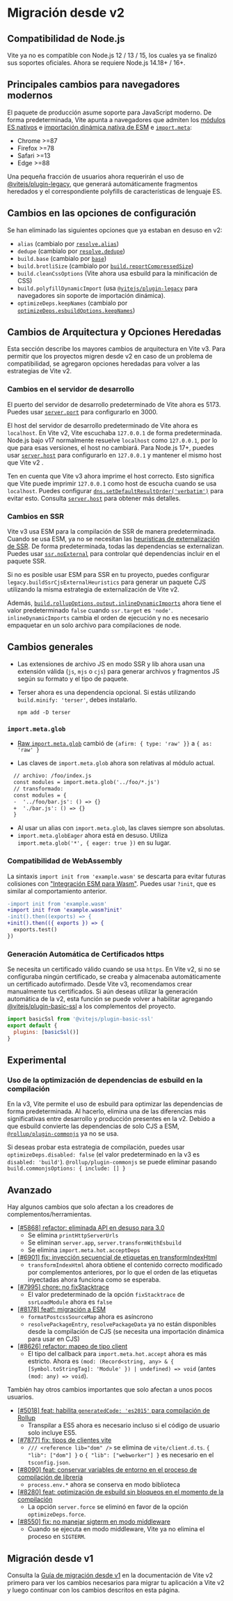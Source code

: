 # Migración desde v2

## Compatibilidad de Node.js

Vite ya no es compatible con Node.js 12 / 13 / 15, los cuales ya se finalizó sus soportes oficiales. Ahora se requiere Node.js 14.18+ / 16+.

## Principales cambios para navegadores modernos

El paquete de producción asume soporte para JavaScript moderno. De forma predeterminada, Vite apunta a navegadores que admiten los [módulos ES nativos](https://caniuse.com/es6-module) e [importación dinámica nativa de ESM](https://caniuse.com/es6-module-dynamic-import) e [`import.meta`](https://caniuse.com/mdn-javascript_operators_import_meta):

- Chrome >=87
- Firefox >=78
- Safari >=13
- Edge >=88

Una pequeña fracción de usuarios ahora requerirán el uso de [@vitejs/plugin-legacy](https://github.com/vitejs/vite/tree/main/packages/plugin-legacy), que generará automáticamente fragmentos heredados y el correspondiente polyfills de características de lenguaje ES.

## Cambios en las opciones de configuración

Se han eliminado las siguientes opciones que ya estaban en desuso en v2:

- `alias` (cambialo por [`resolve.alias`](../config/shared-options#resolve-alias))
- `dedupe` (cambialo por [`resolve.dedupe`](../config/shared-options#resolve-dedupe))
- `build.base` (cambialo por [`base`](../config/shared-options#base))
- `build.brotliSize` (cambialo por [`build.reportCompressedSize`](../config/build-options#build-reportcompressedsize))
- `build.cleanCssOptions` (Vite ahora usa esbuild para la minificación de CSS)
- `build.polyfillDynamicImport` (usa [`@vitejs/plugin-legacy`](https://github.com/vitejs/vite/tree/main/packages/plugin-legacy) para navegadores sin soporte de importación dinámica).
- `optimizeDeps.keepNames` (cambialo por [`optimizeDeps.esbuildOptions.keepNames`](../config/dep-optimization-options#optimizedeps-esbuildoptions))

## Cambios de Arquitectura y Opciones Heredadas

Esta sección describe los mayores cambios de arquitectura en Vite v3. Para permitir que los proyectos migren desde v2 en caso de un problema de compatibilidad, se agregaron opciones heredadas para volver a las estrategias de Vite v2.

### Cambios en el servidor de desarrollo

El puerto del servidor de desarrollo predeterminado de Vite ahora es 5173. Puedes usar [`server.port`](../config/server-options#server-port) para configurarlo en 3000.

El host del servidor de desarrollo predeterminado de Vite ahora es `localhost`. En Vite v2, Vite escuchaba `127.0.0.1` de forma predeterminada. Node.js bajo v17 normalmente resuelve `localhost` como `127.0.0.1`, por lo que para esas versiones, el host no cambiará. Para Node.js 17+, puedes usar [`server.host`](../config/server-options#server-host) para configurarlo en `127.0.0.1` y mantener el mismo host que Vite v2 .

Ten en cuenta que Vite v3 ahora imprime el host correcto. Esto significa que Vite puede imprimir `127.0.0.1` como host de escucha cuando se usa `localhost`. Puedes configurar [`dns.setDefaultResultOrder('verbatim')`](https://nodejs.org/api/dns.html#dns_dns_setdefaultresultorder_order) para evitar esto. Consulta [`server.host`](../config/server-options#server-host) para obtener más detalles.

### Cambios en SSR

Vite v3 usa ESM para la compilación de SSR de manera predeterminada. Cuando se usa ESM, ya no se necesitan las [heurísticas de externalización de SSR](./ssr#ssr-externos). De forma predeterminada, todas las dependencias se externalizan. Puedes usar [`ssr.noExternal`](../config/ssr-options#ssr-noexternal) para controlar qué dependencias incluir en el paquete SSR.

Si no es posible usar ESM para SSR en tu proyecto, puedes configurar `legacy.buildSsrCjsExternalHeuristics` para generar un paquete CJS utilizando la misma estrategia de externalización de Vite v2.

Además, [`build.rollupOptions.output.inlineDynamicImports`](https://rollupjs.org/guide/en/#outputinlinedynamicimports) ahora tiene el valor predeterminado `false` cuando `ssr.target` es `'node'`. `inlineDynamicImports` cambia el orden de ejecución y no es necesario empaquetar en un solo archivo para compilaciones de node.

## Cambios generales

- Las extensiones de archivo JS en modo SSR y lib ahora usan una extensión válida (`js`, `mjs` o `cjs`) para generar archivos y fragmentos JS según su formato y el tipo de paquete.

- Terser ahora es una dependencia opcional. Si estás utilizando `build.minify: 'terser'`, debes instalarlo.

  ```shell
  npm add -D terser
  ```

### `import.meta.glob`

- [Raw `import.meta.glob`](./features#formas-de-importacion-glob) cambió de `{afirm: { type: 'raw' }}` a `{ as: 'raw' }`

- Las claves de `import.meta.glob` ahora son relativas al módulo actual.

```diff
  // archivo: /foo/index.js
  const modules = import.meta.glob('../foo/*.js')
  // transformado:
  const modules = {
  -  '../foo/bar.js': () => {}
  +  './bar.js': () => {}
  }
```

- Al usar un alias con `import.meta.glob`, las claves siempre son absolutas.
- `import.meta.globEager` ahora está en desuso. Utiliza `import.meta.glob('*', { eager: true })` en su lugar.

### Compatibilidad de WebAssembly

La sintaxis `import init from 'example.wasm'` se descarta para evitar futuras colisiones con ["Integración ESM para Wasm"](https://github.com/WebAssembly/esm-integration).
Puedes usar `?init`, que es similar al comportamiento anterior.

```diff
-import init from 'example.wasm'
+import init from 'example.wasm?init'
-init().then((exports) => {
+init().then(({ exports }) => {
  exports.test()
})
```

### Generación Automática de Certificados https

Se necesita un certificado válido cuando se usa `https`. En Vite v2, si no se configuraba ningún certificado, se creaba y almacenaba automáticamente un certificado autofirmado.
Desde Vite v3, recomendamos crear manualmente tus certificados. Si aún deseas utilizar la generación automática de la v2, esta función se puede volver a habilitar agregando [@vitejs/plugin-basic-ssl](https://github.com/vitejs/vite-plugin-basic-ssl) a los complementos del proyecto.

```js
import basicSsl from '@vitejs/plugin-basic-ssl'
export default {
  plugins: [basicSsl()]
}
```

## Experimental

### Uso de la optimización de dependencias de esbuild en la compilación

En la v3, Vite permite el uso de esbuild para optimizar las dependencias de forma predeterminada. Al hacerlo, elimina una de las diferencias más significativas entre desarrollo y producción presentes en la v2. Debido a que esbuild convierte las dependencias de solo CJS a ESM, [`@rollup/plugin-commonjs`](https://github.com/rollup/plugins/tree/master/packages/commonjs) ya no se usa.

Si deseas probar esta estrategia de compilación, puedes usar `optimizeDeps.disabled: false` (el valor predeterminado en la v3 es `disabled: 'build'`). `@rollup/plugin-commonjs` se puede eliminar pasando `build.commonjsOptions: { include: [] }`

## Avanzado

Hay algunos cambios que solo afectan a los creadores de complementos/herramientas.

- [[#5868] refactor: eliminada API en desuso para 3.0](https://github.com/vitejs/vite/pull/5868)
  - Se elimina `printHttpServerUrls`
  - Se eliminan `server.app`, `server.transformWithEsbuild`
  - Se elimina `import.meta.hot.acceptDeps`
- [[#6901] fix: inyección secuencial de etiquetas en transformIndexHtml](https://github.com/vitejs/vite/pull/6901)
  - `transformIndexHtml` ahora obtiene el contenido correcto modificado por complementos anteriores, por lo que el orden de las etiquetas inyectadas ahora funciona como se esperaba.
- [[#7995] chore: no fixStacktrace](https://github.com/vitejs/vite/pull/7995)
  - El valor predeterminado de la opción `fixStacktrace` de `ssrLoadModule` ahora es `false`
- [[#8178] feat!: migración a ESM](https://github.com/vitejs/vite/pull/8178)
  - `formatPostcssSourceMap` ahora es asíncrono
  - `resolvePackageEntry`, `resolvePackageData` ya no están disponibles desde la compilación de CJS (se necesita una importación dinámica para usar en CJS)
- [[#8626] refactor: mapeo de tipo client](https://github.com/vitejs/vite/pull/8626)
  - El tipo del callback para `import.meta.hot.accept` ahora es más estricto. Ahora es `(mod: (Record<string, any> & { [Symbol.toStringTag]: 'Module' }) | undefined) => void` (antes `(mod: any) => void`).

También hay otros cambios importantes que solo afectan a unos pocos usuarios.

- [[#5018] feat: habilita `generatedCode: 'es2015'` para compilación de Rollup](https://github.com/vitejs/vite/pull/5018)
  - Transpilar a ES5 ahora es necesario incluso si el código de usuario solo incluye ES5.
- [[#7877] fix: tipos de clientes vite](https://github.com/vitejs/vite/pull/7877)
  - `/// <reference lib="dom" />` se elimina de `vite/client.d.ts`. `{ "lib": ["dom"] }` o `{ "lib": ["webworker"] }` es necesario en el `tsconfig.json`.
- [[#8090] feat: conservar variables de entorno en el proceso de compilación de librería](https://github.com/vitejs/vite/pull/8090)
  - `process.env.*` ahora se conserva en modo biblioteca
- [[#8280] feat: optimización de esbuild sin bloqueos en el momento de la compilación](https://github.com/vitejs/vite/pull/8280)
  - La opción `server.force` se eliminó en favor de la opción `optimizeDeps.force`.
- [[#8550] fix: no manejar sigterm en modo middleware](https://github.com/vitejs/vite/pull/8550)
  - Cuando se ejecuta en modo middleware, Vite ya no elimina el proceso en `SIGTERM`.

## Migración desde v1

Consulta la [Guía de migración desde v1](https://v2.vitejs.dev/guide/migration.html) en la documentación de Vite v2 primero para ver los cambios necesarios para migrar tu aplicación a Vite v2 y luego continuar con los cambios descritos en esta página.
